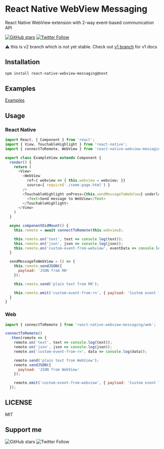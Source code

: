 # React Native WebView Messaging

React Native WebView extension with 2-way event-based communication API

[![GitHub stars](https://img.shields.io/github/stars/lesnitsky/react-native-webview-messaging.svg?style=social)](https://github.com/lesnitsky/todolist_flutter)
[![Twitter Follow](https://img.shields.io/twitter/follow/lesnitsky_a.svg?label=Follow%20me&style=social)](https://twitter.com/lesnitsky_a)

:warning: this is v2 branch which is not yet stable. Check out [v1 branch](https://github.com/R1ZZU/react-native-webview-messaging/tree/v1) for v1 docs

## Installation

```sh
npm install react-native-webview-messaging@next
```

## Examples

[Examples](https://github.com/R1ZZU/react-native-webview-messaging/tree/master/examples)

## Usage

### React Native

```javascript
import React, { Component } from 'react';
import { View, TouchableHighlight } from 'react-native';
import { connectToRemote, WebView } from 'react-native-webview-messaging';

export class ExampleView extends Component {
  render() {
    return (
      <View>
        <WebView
          ref={ webview => { this.webview = webview; }}
          source={ require('./some-page.html') }
        />
        <TouchableHighlight onPress={this.sendMessageToWebView} underlayColor='transparent'>
          <Text>Send message to WebView</Text>
        </TouchableHighlight>
      </View>
    )
  }

  async componentDidMount() {
    this.remote = await connectToRemote(this.webview);

    this.remote.on('text', text => console.log(text));
    this.remote.on('json', json => console.log(json));
    this.remote.on('custom-event-from-webview', eventData => console.log(eventData));
  }

  sendMessageToWebView = () => {
    this.remote.sendJSON({
      payload: 'JSON from RN'
    });

    this.remote.send('plain text from RN');

    this.remote.emit('custom-event-from-rn', { payload: 'Custom event from RN' });
  }
}
```

### Web

```javascript
import { connectToRemote } from 'react-native-webview-messaging/web';

connectToRemote()
  .then(remote => {
    remote.on('text', text => console.log(text));
    remote.on('json', json => console.log(json));
    remote.on('custom-event-from-rn', data => console.log(data));

    remote.send('plain text from WebView');
    remote.sendJSON({
      payload: 'JSON from WebView'
    });

    remote.emit('custom-event-from-webview', { payload: 'Custom event from WebView' });
  });
```

## LICENSE

MIT

## Support me

![GitHub stars](https://img.shields.io/github/stars/lesnitsky/react-native-webview-messaging.svg?style=social)
![Twitter Follow](https://img.shields.io/twitter/follow/lesnitsky_a.svg?label=Follow%20me&style=social)
